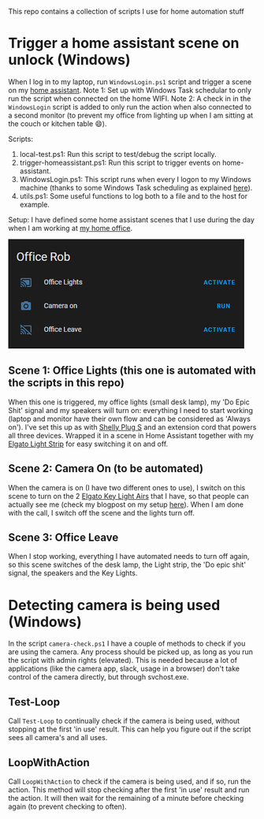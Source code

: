 This repo contains a collection of scripts I use for home automation stuff


# Trigger a home assistant scene on unlock (Windows)
When I log in to my laptop, run `WindowsLogin.ps1` script and trigger a scene on my [home assistant](https://www.home-assistant.io/).
Note 1: Set up with Windows Task schedular to only run the script when connected on the home WIFI.
Note 2: A check in in the `WindowsLogin` script is added to only run the action when also connected to a second monitor (to prevent my office from lighting up when I am sitting at the couch or kitchen table 😄).

Scripts:
1. local-test.ps1: Run this script to test/debug the script locally.
1. trigger-homeassistant.ps1: Run this script to trigger events on home-assistant.
1. WindowsLogin.ps1: This script runs when every I logon to my Windows machine (thanks to some Windows Task scheduling as explained [here](https://www.howtogeek.com/141894/how-to-use-powershell-to-detect-logins-and-alert-through-email/)).
1. utils.ps1: Some useful functions to log both to a file and to the host for example.

Setup:
I have defined some home assistant scenes that I use during the day when I am working at [my home office](https://devopsjournal.io/blog/2021/05/13/home-setup).  

![screen shot of 3 scenes in home assistant: Office Lights, Camera On, Office Leave](/homeassistant.png)  

## Scene 1: Office Lights (this one is automated with the scripts in this repo)
When this one is triggered, my office lights (small desk lamp), my 'Do Epic Shit' signal and my speakers will turn on: everything I need to start working (laptop and monitor have their own flow and can be considered as 'Always on'). I've set this up as with [Shelly Plug S](https://shelly.cloud/products/shelly-plug-s-smart-home-automation-device/) and an extension cord that powers all three devices. Wrapped it in a scene in Home Assistant together with my [Elgato Light Strip](https://www.elgato.com/en/light-strip) for easy switching it on and off. 

## Scene 2: Camera On (to be automated)
When the camera is on (I have two different ones to use), I switch on this scene to turn on the 2 [Elgato Key Light Airs](https://www.elgato.com/en/key-light-air) that I have, so that people can actually see me (check my blogpost on my setup [here](https://devopsjournal.io/blog/2021/05/13/home-setup)). When I am done with the call, I switch off the scene and the lights turn off.

## Scene 3: Office Leave
When I stop working, everything I have automated needs to turn off again, so this scene switches of the desk lamp, the Light strip, the 'Do epic shit' signal, the speakers and the Key Lights.

# Detecting camera is being used (Windows)
In the script `camera-check.ps1` I have a couple of methods to check if you are using the camera. Any process should be picked up, as long as you run the script with admin rights (elevated). This is needed because a lot of applications (like the camera app, slack, usage in a browser) don't take control of the camera directly, but through svchost.exe.

## Test-Loop
Call `Test-Loop` to continually check if the camera is being used, without stopping at the first 'in use' result. This can help you figure out if the script sees all camera's and all uses.

## LoopWithAction
Call `LoopWithAction` to check if the camera is being used, and if so, run the action. This method will stop checking after the first 'in use' result and run the action. It will then wait for the remaining of a minute before checking again (to prevent checking to often).
